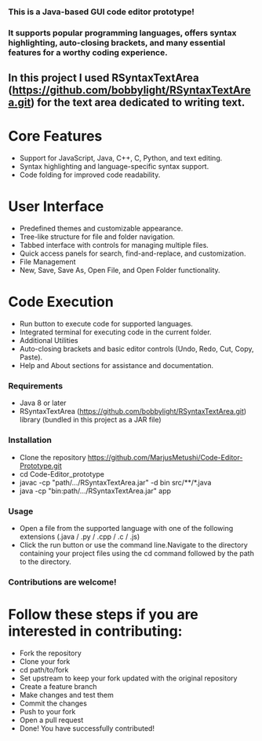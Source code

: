 ### This is a Java-based GUI code editor prototype!
### It supports popular programming languages, offers syntax highlighting, auto-closing brackets, and many essential features for a worthy coding experience.

## In this project I used RSyntaxTextArea (https://github.com/bobbylight/RSyntaxTextArea.git) for the text area dedicated to writing text.

# Core Features
  - Support for JavaScript, Java, C++, C, Python, and text editing.
  - Syntax highlighting and language-specific syntax support.
  - Code folding for improved code readability.
# User Interface
  - Predefined themes and customizable appearance.
  - Tree-like structure for file and folder navigation.
  - Tabbed interface with controls for managing multiple files.
  - Quick access panels for search, find-and-replace, and customization.
  - File Management
  - New, Save, Save As, Open File, and Open Folder functionality.
# Code Execution
  - Run button to execute code for supported languages.
  - Integrated terminal for executing code in the current folder.
  - Additional Utilities
  - Auto-closing brackets and basic editor controls (Undo, Redo, Cut, Copy, Paste).
  - Help and About sections for assistance and documentation.

### Requirements
- Java 8 or later
- RSyntaxTextArea (https://github.com/bobbylight/RSyntaxTextArea.git) library (bundled in this project as a JAR file)

### Installation
- Clone the repository https://github.com/MarjusMetushi/Code-Editor-Prototype.git
- cd Code-Editor_prototype
- javac -cp "path/.../RSyntaxTextArea.jar" -d bin src/**/*.java
- java -cp "bin:path/.../RSyntaxTextArea.jar" app

### Usage
- Open a file from the supported language with one of the following extensions (.java / .py / .cpp / .c / .js)
- Click the run button or use the command line.Navigate to the directory containing your project files using the cd command followed by the path to the directory.

### Contributions are welcome!
# Follow these steps if you are interested in contributing:
- Fork the repository
- Clone your fork
- cd path/to/fork
- Set upstream to keep your fork updated with the original repository
- Create a feature branch
- Make changes and test them
- Commit the changes
- Push to your fork
- Open a pull request
- Done! You have successfully contributed!


